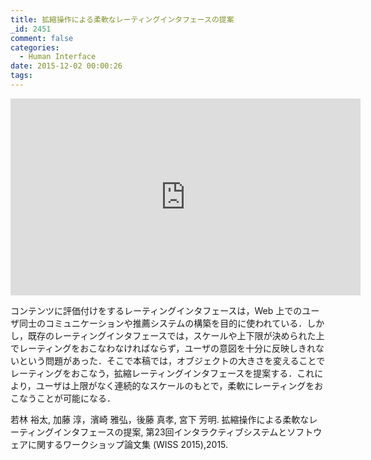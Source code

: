 ```yaml
---
title: 拡縮操作による柔軟なレーティングインタフェースの提案
_id: 2451
comment: false
categories:
  - Human Interface
date: 2015-12-02 00:00:26
tags:
---
```



<iframe width="560" height="315" src="https://www.youtube.com/embed/fkErskRhS6k" frameborder="0" allowfullscreen></iframe>



コンテンツに評価付けをするレーティングインタフェースは，Web 上でのユーザ同士のコミュニケーションや推薦システムの構築を目的に使われている．しかし，既存のレーティングインタフェースでは，スケールや上下限が決められた上でレーティングをおこなわなければならず，ユーザの意図を十分に反映しきれないという問題があった．そこで本稿では，オブジェクトの大きさを変えることでレーティングをおこなう，拡縮レーティングインタフェースを提案する．これにより，ユーザは上限がなく連続的なスケールのもとで，柔軟にレーティングをおこなうことが可能になる．

若林 裕太, 加藤 淳，濱崎 雅弘，後藤 真孝, 宮下 芳明. 拡縮操作による柔軟なレーティングインタフェースの提案, 第23回インタラクティブシステムとソフトウェアに関するワークショップ論文集 (WISS 2015),2015.

